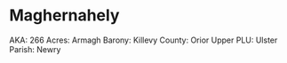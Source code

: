 # Maghernahely

AKA: 266
Acres: Armagh
Barony: Killevy
County: Orior Upper
PLU: Ulster
Parish: Newry